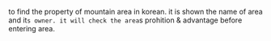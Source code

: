 to find the property of mountain area in korean.
it is shown the name of area and it`s owner.
it will check the area`s prohition & advantage before entering area.
